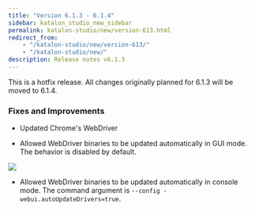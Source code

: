 ```yaml
---
title: "Version 6.1.3 - 6.1.4"
sidebar: katalon_studio_new_sidebar
permalink: katalon-studio/new/version-613.html
redirect_from:
    - "/katalon-studio/new/version-613/"
    - "/katalon-studio/new/"
description: Release notes v6.1.3
---
```


This is a hotfix release. All changes originally planned for 6.1.3 will be moved to 6.1.4.

### Fixes and Improvements

* Updated Chrome's WebDriver

* Allowed WebDriver binaries to be updated automatically in GUI mode. The behavior is disabled by default.

![](../../images/katalon-studio/preferences-webui.PNG)

* Allowed WebDriver binaries to be updated automatically in console mode. The command argument is `--config -webui.autoUpdateDrivers=true`.
